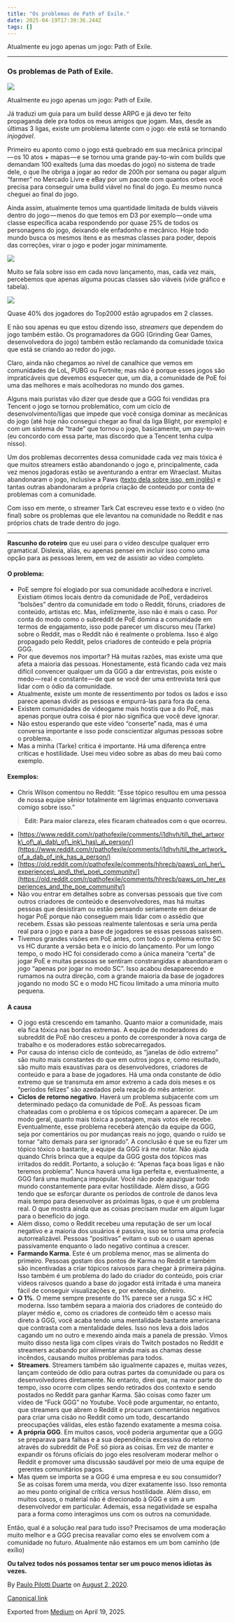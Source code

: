 ```yaml
---
title: "Os problemas de Path of Exile."
date: 2025-04-19T17:39:36.244Z
tags: []
---
```


Atualmente eu jogo apenas um jogo: Path of Exile.

* * *

### Os problemas de Path of Exile.

![](https://cdn-images-1.medium.com/max/1200/1*VEdjL1zr4fBq3zRLJoOxmg.jpeg)

Atualmente eu jogo apenas um jogo: Path of Exile.

Já traduzi um guia para um build desse ARPG e já devo ter feito propaganda dele pra todos os meus amigos que jogam. Mas, desde as últimas 3 ligas, existe um problema latente com o jogo: ele está se tornando _injogável_.

Primeiro eu aponto como o jogo está quebrado em sua mecânica principal — os 10 atos + mapas — e se tornou uma grande pay-to-win com builds que demandam 100 exalteds (uma das moedas do jogo) no sistema de trade dele, o que lhe obriga a jogar ao redor de 200h por semana ou pagar algum “farmer” no Mercado Livre e eBay por um pacote com quantos orbes você precisa para conseguir uma build viável no final do jogo. Eu mesmo nunca cheguei ao final do jogo.

Ainda assim, atualmente temos uma quantidade limitada de bulds viáveis dentro do jogo — menos do que temos em D3 por exemplo — onde uma classe específica acaba respondendo por quase 25% de todos os personagens do jogo, deixando ele enfadonho e mecânico. Hoje todo mundo busca os mesmos itens e as mesmas classes para poder, depois das correções, virar o jogo e poder jogar minimamente.

![](https://cdn-images-1.medium.com/max/800/1*iAmkyn-A3-b9V1OIP-2WYw.png)

Muito se fala sobre isso em cada novo lançamento, mas, cada vez mais, percebemos que apenas alguma poucas classes são viáveis (vide gráfico e tabela).

![](https://cdn-images-1.medium.com/max/800/1*Meugkcv7eSHpGKZFsmUn5w.png)

Quase 40% dos jogadores do Top2000 estão agrupados em 2 classes.

E não sou apenas eu que estou dizendo isso, _streamers_ que dependem do jogo também estão. Os programadores da GGG (Grinding Gear Games, desenvolvedora do jogo) também estão reclamando da comunidade tóxica que está se criando ao redor do jogo.

Claro, ainda não chegamos ao nível de canalhice que vemos em comunidades de LoL, PUBG ou Fortnite; mas não é porque esses jogos são impraticáveis que devemos esquecer que, um dia, a comunidade de PoE foi uma das melhores e mais acolhedoras no mundo dos games.

Alguns mais puristas vão dizer que desde que a GGG foi vendidas pra Tencent o jogo se tornou problemático, com um ciclo de desenvolvimento/ligas que impede que você consiga dominar as mecânicas do jogo (até hoje não consegui chegar ao final da liga Blight, por exemplo) e com um sistema de “trade” que tornou o jogo, basicamente, um pay-to-win (eu concordo com essa parte, mas discordo que a Tencent tenha culpa nisso).

Um dos problemas decorrentes dessa comunidade cada vez mais tóxica é que muitos streamers estão abandonando o jogo e, principalmente, cada vez menos jogadoras estão se aventurando a entrar em Wraeclast. Muitas abandonaram o jogo, inclusive a Paws ([texto dela sobre isso, em inglês](https://www.twitlonger.com/show/n_1sr9v3p)) e tantas outras abandonaram a própria criação de conteúdo por conta de problemas com a comunidade.

Com isso em mente, o streamer Tark Cat escreveu esse texto e o vídeo (no final) sobre os problemas que ele levantou na comunidade no Reddit e nas próprios chats de trade dentro do jogo.

* * *

**Rascunho do roteiro** que eu usei para o vídeo desculpe qualquer erro gramatical. Dislexia, aliás, eu apenas pensei em incluir isso como uma opção para as pessoas lerem, em vez de assistir ao vídeo completo.

#### **O problema:**

*   PoE sempre foi elogiado por sua comunidade acolhedora e incrível. Existiam ótimos locais dentro da comunidade de PoE, verdadeiros “bolsões” dentro da comunidade em todo o Reddit, fóruns, criadores de conteúdo, artistas etc. Mas, infelizmente, isso não é mais o caso. Por conta do modo como o subreddit de PoE domina a comunidade em termos de engajamento, isso pode parecer um discurso meu (Tarke) sobre o Reddit, mas o Reddit não é realmente o problema. Isso é algo propagado pelo Reddit, pelos criadores de conteúdo e pela própria GGG.
*   Por que devemos nos importar? Há muitas razões, mas existe uma que afeta a maioria das pessoas. Honestamente, está ficando cada vez mais difícil convencer qualquer um da GGG a dar entrevistas, pois existe o medo — real e constante — de que se você der uma entrevista terá que lidar com o ódio da comunidade.
*   Atualmente, existe um monte de ressentimento por todos os lados e isso parece apenas dividir as pessoas e empurrá-las para fora da cena.
*   Existem comunidades de videogame mais hostis que a do PoE, mas apenas porque outra coisa é pior não significa que você deve ignorar.
*   Não estou esperando que este vídeo “conserte” nada, mas é uma conversa importante e isso pode conscientizar algumas pessoas sobre o problema.
*   Mas a minha (Tarke) crítica é importante. Há uma diferença entre críticas e hostilidade. Usei meu video sobre as abas do meu baú como exemplo.

#### **Exemplos:**

*   Chris Wilson comentou no Reddit: “Esse tópico resultou em uma pessoa de nossa equipe sênior totalmente em lágrimas enquanto conversava comigo sobre isso.”

> **Edit: Para maior clareza, eles ficaram chateados com o que ocorreu.**

*   [https://www.reddit.com/r/pathofexile/comments/i1dhvh/til\_the\_artwork\_of\_a\_dab\_of\_ink\_has\_a\_person/](https://www.reddit.com/r/pathofexile/comments/i1dhvh/til_the_artwork_of_a_dab_of_ink_has_a_person/)
*   [https://old.reddit.com/r/pathofexile/comments/hhrecb/paws\_on\_her\_experiences\_and\_the\_poe\_community/](https://old.reddit.com/r/pathofexile/comments/hhrecb/paws_on_her_experiences_and_the_poe_community/)
*   Não vou entrar em detalhes sobre as conversas pessoais que tive com outros criadores de conteúdo e desenvolvedores, mas há muitas pessoas que desistiram ou estão pensando seriamente em deixar de hogar PoE porque não conseguem mais lidar com o assédio que recebem. Essas são pessoas realmente talentosas e seria uma perda real para o jogo e para a base de jogadores se essas pessoas saíssem.
*   Tivemos grandes visões em PoE antes, com todo o problema entre SC vs HC durante a versão beta e o início do lançamento. Por um longo tempo, o modo HC foi considerado como a única maneira “certa” de jogar PoE e muitas pessoas se sentiram constrangidas e abandonaram o jogo “apenas por jogar no modo SC”. Isso acabou desaparecendo e rumamos na outra direção, com a grande maioria da base de jogadores jogando no modo SC e o modo HC ficou limitado a uma minoria muito pequena.

#### **A causa**

*   O jogo está crescendo em tamanho. Quanto maior a comunidade, mais ela fica tóxica nas bordas extremas. A equipe de moderadores do subreddit de PoE não cresceu a ponto de corresponder à nova carga de trabalho e os moderadores estão sobrecarregados.
*   Por causa do intenso ciclo de conteúdo, as “janelas de ódio extremo” são muito mais constantes do que em outros jogos e, como resultado, são muito mais exaustivas para os desenvolvedores, criadores de conteúdo e para a base de jogadores. Há uma onda constante de ódio extremo que se transmuta em amor extremo a cada dois meses e os “períodos felizes” são azedados pela reação do mês anterior.
*   **Ciclos de retorno negativo**. Haverá um problema subjacente com um determinado pedaço da comunidade de PoE. As pessoas ficam chateadas com o problema e os tópicos começam a aparecer. De um modo geral, quanto mais tóxica a postagem, mais votos ele recebe. Eventualmente, esse problema receberá atenção da equipe da GGG, seja por comentários ou por mudanças reais no jogo, quando o ruído se tornar “alto demais para ser ignorado”. A conclusão é que se eu fizer um tópico tóxico o bastante, a equipe da GGG irá me notar. Não ajuda quando Chris brinca que a equipe da GGG gosta dos tópicos mas irritados do reddit. Portanto, a solução é: “Apenas faça boas ligas e não teremos problema”. Nunca haverá uma liga perfeita e, eventualmente, a GGG fará uma mudança impopular. Você não pode apaziguar todo mundo constantemente para evitar hostilidade. Além disso, a GGG tendo que se esforçar durante os períodos de controle de danos leva mais tempo para desenvolver as próximas ligas, o que é um problema real. O que mostra ainda que as coisas precisam mudar em algum lugar para o benefício do jogo.
*   Além disso, como o Reddit recebeu uma reputação de ser um local negativo e a maioria dos usuários é passiva, isso se torna uma profecia autorrealizável. Pessoas “positivas” evitam o sub ou o usam apenas passivamente enquanto o lado negativo continua a crescer.
*   **Farmando Karma**. Este é um problema menor, mas se alimenta do primeiro. Pessoas gostam dos pontos de Karma no Reddit e também são incentivadas a criar tópicos raivosos para chegar à primeira página. Isso também é um problema do lado do criador do conteúdo, pois criar vídeos raivosos quando a base do jogador está irritada é uma maneira fácil de conseguir visualizações e, por extensão, dinheiro.
*   **O 1%**. O meme sempre presente do 1% parece ser a rusga SC x HC moderna. Isso também separa a maioria dos criadores de conteúdo do player médio e, como os criadores de conteúdo têm o acesso mais direto à GGG, você acaba tendo uma mentalidade bastante americana que contrasta com a mentalidade deles. Isso nos leva a dois lados cagando um no outro e mexendo ainda mais a panela de pressão. Vimos muito disso nesta liga com clipes virais do Twitch postados no Reddit e streamers acabando por alimentar ainda mais as chamas desse incêndos, causando muitos problemas para todos.
*   **Streamers**. Streamers também são igualmente capazes e, muitas vezes, lançam conteúdo de ódio para outras partes da comunidade ou para os desenvolvedores diretamente. No entanto, direi que, na maior parte do tempo, isso ocorre com clipes sendo retirados dos contexto e sendo postados no Reddit para ganhar Karma. São coisas como fazer um vídeo de “Fuck GGG” no Youtube. Você pode argumentar, no entanto, que streamers que abrem o Reddit e procuram comentários negativos para criar uma cisão no Reddit como um todo, descartando preocupações válidas, eles estão fazendo exatamente a mesma coisa.
*   **A própria GGG**. Em muitos casos, você poderia argumentar que a GGG se preparava para falhas e a sua dependência excessiva do retorno através do subreddit de PoE só piora as coisas. Em vez de manter e expandir os fóruns oficiais do jogo eles resolveram moderar melhor o Reddit e promover uma discussão saudável por meio de uma equipe de gerentes comunitários pagos.
*   Mas quem se importa se a GGG é uma empresa e eu sou consumidor? Se as coisas forem uma merda, vou dizer exatamente isso. Isso remonta ao meu ponto original de crítica versus hostilidade. Além disso, em muitos casos, o material não é direcionado à GGG e sim a um desenvolvedor em particular. Ademais, essa negatividade se espalha para a forma como interagimos uns com os outros na comunidade.

Então, qual é a solução real para tudo isso? Precisamos de uma moderação muito melhor e a GGG precisa reavaliar como eles se envolvem com a comunidade no futuro. Atualmente não estamos em um bom caminho (de exílio)

**Ou talvez todos nós possamos tentar ser um pouco menos idiotas às vezes.**

By [Paulo Pilotti Duarte](https://medium.com/@paulopilotti) on [August 2, 2020](https://medium.com/p/531b2777aa0f).

[Canonical link](https://medium.com/@paulopilotti/os-problemas-de-path-of-exile-531b2777aa0f)

Exported from [Medium](https://medium.com) on April 19, 2025.